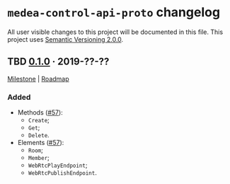 `medea-control-api-proto` changelog
===================================

All user visible changes to this project will be documented in this file. This project uses [Semantic Versioning 2.0.0].




## TBD [0.1.0] · 2019-??-??
[0.1.0]: /../../tree/medea-control-api-proto-0.1.0/proto/control-api

[Milestone](/../../milestone/2) | [Roadmap](/../../issues/27)

### Added

- Methods ([#57]):
    - `Create`;
    - `Get`;
    - `Delete`.
- Elements ([#57]):
    - `Room`;
    - `Member`;
    - `WebRtcPlayEndpoint`;
    - `WebRtcPublishEndpoint`.

[#57]: /../../pull/57





[Semantic Versioning 2.0.0]: https://semver.org
